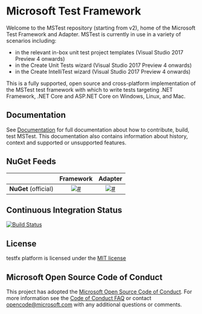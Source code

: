 # Microsoft Test Framework

Welcome to the MSTest repository (starting from v2), home of the Microsoft Test Framework and Adapter. MSTest is currently in use in a variety of scenarios including:

- in the relevant in-box unit test project templates (Visual Studio 2017 Preview 4 onwards)
- in the Create Unit Tests wizard (Visual Studio 2017 Preview 4 onwards)
- in the Create IntelliTest wizard (Visual Studio 2017 Preview 4 onwards)

This is a fully supported, open source and cross-platform implementation of the MSTest test framework with which to write tests targeting .NET Framework, .NET Core and ASP.NET Core on Windows, Linux, and Mac.

## Documentation

See [Documentation](docs/README.md) for full documentation about how to contribute, build, test MSTest. This documentation also contains information about history, context and supported or unsupported features.

## NuGet Feeds

|            | Framework | Adapter |
|:----------:|:----------------:|:------------------:|
|**NuGet** (official)  |[![#](https://img.shields.io/nuget/v/mstest.testframework.svg?style=flat)](http://www.nuget.org/packages/MSTest.TestFramework/)|[![#](https://img.shields.io/nuget/v/mstest.testadapter.svg?style=flat)](http://www.nuget.org/packages/MSTest.TestAdapter/)|

## Continuous Integration Status

[![Build Status](https://dev.azure.com/dnceng-public/public/_apis/build/status/Microsoft/testfx/microsoft.testfx?branchName=main)](https://dev.azure.com/dnceng-public/public/_build/latest?definitionId=209&branchName=main)

## License

testfx platform is licensed under the [MIT license](https://github.com/Microsoft/testfx/blob/main/LICENSE)

## Microsoft Open Source Code of Conduct

This project has adopted the [Microsoft Open Source Code of Conduct](https://opensource.microsoft.com/codeofconduct/). For more information see the [Code of Conduct FAQ](https://opensource.microsoft.com/codeofconduct/faq/) or contact [opencode@microsoft.com](mailto:opencode@microsoft.com) with any additional questions or comments.
